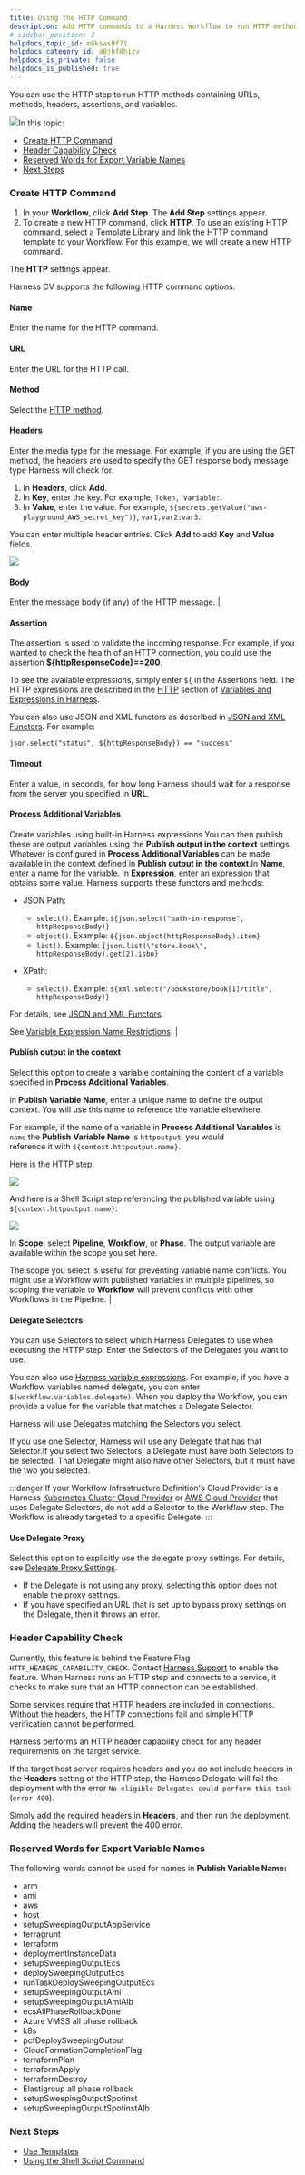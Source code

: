 ```yaml
---
title: Using the HTTP Command
description: Add HTTP commands to a Harness Workflow to run HTTP methods that contain URLs, headers, assertions, and variables.
# sidebar_position: 2
helpdocs_topic_id: m8ksas9f71
helpdocs_category_id: a8jhf8hizv
helpdocs_is_private: false
helpdocs_is_published: true
---
```


You can use the HTTP step to run HTTP methods containing URLs, methods, headers, assertions, and variables.

![](./static/using-the-http-command-82.png)In this topic:

* [Create HTTP Command](using-the-http-command.md#create-http-command)
* [Header Capability Check](using-the-http-command.md#header-capability-check)
* [Reserved Words for Export Variable Names](using-the-http-command.md#reserved-words-for-export-variable-names)
* [Next Steps](using-the-http-command.md#next-steps)

### Create HTTP Command

1. In your **Workflow**, click **Add Step**. The **Add Step** settings appear.
2. To create a new HTTP command, click **HTTP**. To use an existing HTTP command, select a Template Library and link the HTTP command template to your Workflow. For this example, we will create a new HTTP command.  
  
The **HTTP** settings appear.

Harness CV supports the following HTTP command options.

#### Name 

Enter the name for the HTTP command.

#### URL 

Enter the URL for the HTTP call. 

#### Method 

Select the [HTTP method](https://restfulapi.net/http-methods/#summary). 

#### Headers 

Enter the media type for the message. For example, if you are using the GET method, the headers are used to specify the GET response body message type Harness will check for.
1. In **Headers**, click **Add**.
2. In **Key**, enter the key. For example, `Token, Variable:`.
3. In **Value**, enter the value. For example, `${secrets.getValue("aws-playground_AWS_secret_key")}`, `var1,var2:var3`.

You can enter multiple header entries. Click **Add** to add **Key** and **Value** fields.

![](./static/_http-headers.png)

#### Body 

Enter the message body (if any) of the HTTP message. |

####  Assertion

The assertion is used to validate the incoming response. For example, if you wanted to check the health of an HTTP connection, you could use the assertion **${httpResponseCode}==200**.

To see the available expressions, simply enter `${` in the Assertions field. The HTTP expressions are described in the [HTTP](https://docs.harness.io/article/9dvxcegm90-variables#http) section of [Variables and Expressions in Harness](https://docs.harness.io/article/9dvxcegm90-variables).
  
You can also use JSON and XML functors as described in [JSON and XML Functors](https://docs.harness.io/article/wfvecw3yod-json-and-xml-functors). For example:

`json.select("status", ${httpResponseBody}) == "success"` 

####  Timeout 

Enter a value, in seconds, for how long Harness should wait for a response from the server you specified in **URL**. 

####  Process Additional Variables 

Create variables using built-in Harness expressions.You can then publish these are output variables using the **Publish output in the context** settings. Whatever is configured in **Process Additional Variables** can be made available in the context defined in **Publish output in the context**.In **Name**, enter a name for the variable. In **Expression**, enter an expression that obtains some value. Harness supports these functors and methods:

* JSON Path:
	+ `select()`. Example: `${json.select("path-in-response", httpResponseBody)}`
	+ `object()`. Example: `${json.object(httpResponseBody).item}`
	+ `list()`. Example: `{json.list(\"store.book\", httpResponseBody).get(2).isbn}`

* XPath:
	+ `select()`. Example: `${xml.select("/bookstore/book[1]/title", httpResponseBody)}`

For details, see [JSON and XML Functors](https://docs.harness.io/article/wfvecw3yod-json-and-xml-functors).

See [Variable Expression Name Restrictions](https://docs.harness.io/article/9dvxcegm90-variables#variable_expression_name_restrictions). |

####  **Publish output in the context**

Select this option to create a variable containing the content of a variable specified in **Process Additional Variables**.

in **Publish Variable Name**, enter a unique name to define the output context. You will use this name to reference the variable elsewhere.

For example, if the name of a variable in **Process Additional Variables** is `name` the **Publish** **Variable Name** is `httpoutput`, you would reference it with `${context.httpoutput.name}`.

Here is the HTTP step:

![](./static/_http-step.png)

And here is a Shell Script step referencing the published variable using `${context.httpoutput.name}`:

![](./static/_http-shell-script.png)

In **Scope**, select **Pipeline**, **Workflow**, or **Phase**. The output variable are available within the scope you set here.

The scope you select is useful for preventing variable name conflicts. You might use a Workflow with published variables in multiple pipelines, so scoping the variable to **Workflow** will prevent conflicts with other Workflows in the Pipeline. |

####  Delegate Selectors

You can use Selectors to select which Harness Delegates to use when executing the HTTP step. Enter the Selectors of the Delegates you want to use.

You can also use [Harness variable expressions](https://docs.harness.io/article/9dvxcegm90-variables). For example, if you have a Workflow variables named delegate, you can enter `$(workflow.variables.delegate)`. When you deploy the Workflow, you can provide a value for the variable that matches a Delegate Selector.

Harness will use Delegates matching the Selectors you select.

If you use one Selector, Harness will use any Delegate that has that Selector.If you select two Selectors, a Delegate must have both Selectors to be selected. That Delegate might also have other Selectors, but it must have the two you selected.

:::danger
If your Workflow Infrastructure Definition's Cloud Provider is a Harness [Kubernetes Cluster Cloud Provider](https://docs.harness.io/article/l68rujg6mp-add-kubernetes-cluster-cloud-provider) or [AWS Cloud Provider](https://docs.harness.io/article/wt1gnigme7-add-amazon-web-services-cloud-provider) that uses Delegate Selectors, do not add a Selector to the Workflow step. The Workflow is already targeted to a specific Delegate. 
:::

####  Use Delegate Proxy 

Select this option to explicitly use the delegate proxy settings. For details, see [Delegate Proxy Settings](https://docs.harness.io/article/h9tkwmkrm7-delegate-installation#delegate_proxy_settings).
* If the Delegate is not using any proxy, selecting this option does not enable the proxy settings.
* If you have specified an URL that is set up to bypass proxy settings on the Delegate, then it throws an error.


### Header Capability Check

Currently, this feature is behind the Feature Flag `HTTP_HEADERS_CAPABILITY_CHECK`. Contact [Harness Support](mailto:support@harness.io) to enable the feature. When Harness runs an HTTP step and connects to a service, it checks to make sure that an HTTP connection can be established.

Some services require that HTTP headers are included in connections. Without the headers, the HTTP connections fail and simple HTTP verification cannot be performed.

Harness performs an HTTP header capability check for any header requirements on the target service.

If the target host server requires headers and you do not include headers in the **Headers** setting of the HTTP step, the Harness Delegate will fail the deployment with the error `No eligible Delegates could perform this task` (`error 400`).

Simply add the required headers in **Headers**, and then run the deployment. Adding the headers will prevent the 400 error.

### Reserved Words for Export Variable Names

The following words cannot be used for names in **Publish Variable Name:**

* arm
* ami
* aws
* host
* setupSweepingOutputAppService
* terragrunt
* terraform
* deploymentInstanceData
* setupSweepingOutputEcs
* deploySweepingOutputEcs
* runTaskDeploySweepingOutputEcs
* setupSweepingOutputAmi
* setupSweepingOutputAmiAlb
* ecsAllPhaseRollbackDone
* Azure VMSS all phase rollback
* k8s
* pcfDeploySweepingOutput
* CloudFormationCompletionFlag
* terraformPlan
* terraformApply
* terraformDestroy
* Elastigroup all phase rollback
* setupSweepingOutputSpotinst
* setupSweepingOutputSpotinstAlb

### Next Steps

* [Use Templates](https://docs.harness.io/article/ygi6d8epse-use-templates)
* [Using the Shell Script Command](capture-shell-script-step-output.md)

